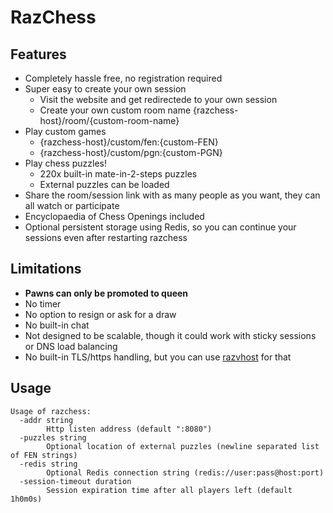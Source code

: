 # RazChess

## Features
* Completely hassle free, no registration required
* Super easy to create your own session
  * Visit the website and get redirectede to your own session
  * Create your own custom room name {razchess-host}/room/{custom-room-name}
* Play custom games
  * {razchess-host}/custom/fen:{custom-FEN}
  * {razchess-host}/custom/pgn:{custom-PGN}
* Play chess puzzles!
  * 220x built-in mate-in-2-steps puzzles
  * External puzzles can be loaded
* Share the room/session link with as many people as you want, they can all watch or participate
* Encyclopaedia of Chess Openings included
* Optional persistent storage using Redis, so you can continue your sessions even after restarting razchess

## Limitations
* **Pawns can only be promoted to queen**
* No timer
* No option to resign or ask for a draw
* No built-in chat
* Not designed to be scalable, though it could work with sticky sessions or DNS load balancing
* No built-in TLS/https handling, but you can use [razvhost](https://github.com/razzie/razvhost) for that

## Usage
```
Usage of razchess:
  -addr string
        Http listen address (default ":8080")
  -puzzles string
        Optional location of external puzzles (newline separated list of FEN strings)
  -redis string
        Optional Redis connection string (redis://user:pass@host:port)
  -session-timeout duration
        Session expiration time after all players left (default 1h0m0s)
```
